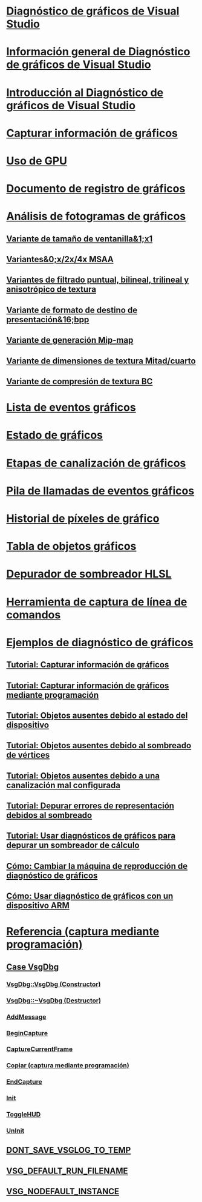 # [Diagnóstico de gráficos de Visual Studio](visual-studio-graphics-diagnostics.md)
# [Información general de Diagnóstico de gráficos de Visual Studio](overview-of-visual-studio-graphics-diagnostics.md)
# [Introducción al Diagnóstico de gráficos de Visual Studio](getting-started-with-visual-studio-graphics-diagnostics.md)
# [Capturar información de gráficos](capturing-graphics-information.md)
# [Uso de GPU](gpu-usage.md)
# [Documento de registro de gráficos](graphics-log-document.md)
# [Análisis de fotogramas de gráficos](graphics-frame-analysis.md)
## [Variante de tamaño de ventanilla&1;x1](1x1-viewport-size-variant.md)
## [Variantes&0;x/2x/4x MSAA](0x-2x-4x-msaa-variants.md)
## [Variantes de filtrado puntual, bilineal, trilineal y anisotrópico de textura](point-bilinear-trilinear-and-anisotropic-texture-filtering-variants.md)
## [Variante de formato de destino de presentación&16;bpp](16bpp-render-target-format-variant.md)
## [Variante de generación Mip-map](mip-map-generation-variant.md)
## [Variante de dimensiones de textura Mitad/cuarto](half-quarter-texture-dimensions-variant.md)
## [Variante de compresión de textura BC](bc-texture-compression-variant.md)
# [Lista de eventos gráficos](graphics-event-list.md)
# [Estado de gráficos](graphics-state.md)
# [Etapas de canalización de gráficos](graphics-pipeline-stages.md)
# [Pila de llamadas de eventos gráficos](graphics-event-call-stack.md)
# [Historial de píxeles de gráfico](graphics-pixel-history.md)
# [Tabla de objetos gráficos](graphics-object-table.md)
# [Depurador de sombreador HLSL](hlsl-shader-debugger.md)
# [Herramienta de captura de línea de comandos](command-line-capture-tool.md)
# [Ejemplos de diagnóstico de gráficos](graphics-diagnostics-examples.md)
## [Tutorial: Capturar información de gráficos](walkthrough-capturing-graphics-information.md)
## [Tutorial: Capturar información de gráficos mediante programación](walkthrough-capturing-graphics-information-programmatically.md)
## [Tutorial: Objetos ausentes debido al estado del dispositivo](walkthrough-missing-objects-due-to-device-state.md)
## [Tutorial: Objetos ausentes debido al sombreado de vértices](walkthrough-missing-objects-due-to-vertex-shading.md)
## [Tutorial: Objetos ausentes debido a una canalización mal configurada](walkthrough-missing-objects-due-to-misconfigured-pipeline.md)
## [Tutorial: Depurar errores de representación debidos al sombreado](walkthrough-debugging-rendering-errors-due-to-shading.md)
## [Tutorial: Usar diagnósticos de gráficos para depurar un sombreador de cálculo](walkthrough-using-graphics-diagnostics-to-debug-a-compute-shader.md)
## [Cómo: Cambiar la máquina de reproducción de diagnóstico de gráficos](how-to-change-the-graphics-diagnostics-playback-machine.md)
## [Cómo: Usar diagnóstico de gráficos con un dispositivo ARM](how-to-use-graphics-diagnostics-with-an-arm-device.md)
# [Referencia (captura mediante programación)](reference-programmatic-capture.md)
## [Case VsgDbg](vsgdbg-class.md)
### [VsgDbg::VsgDbg (Constructor)](vsgdbg-vsgdbg-constructor.md)
### [VsgDbg::~VsgDbg (Destructor)](vsgdbg-tilde-vsgdbg-destructor.md)
### [AddMessage](addmessage.md)
### [BeginCapture](begincapture.md)
### [CaptureCurrentFrame](capturecurrentframe.md)
### [Copiar (captura mediante programación)](copy-programmatic-capture.md)
### [EndCapture](endcapture.md)
### [Init](init.md)
### [ToggleHUD](togglehud.md)
### [UnInit](uninit.md)
## [DONT_SAVE_VSGLOG_TO_TEMP](dont-save-vsglog-to-temp.md)
## [VSG_DEFAULT_RUN_FILENAME](vsg-default-run-filename.md)
## [VSG_NODEFAULT_INSTANCE](vsg-nodefault-instance.md)


<!--HONumber=Feb17_HO4-->


